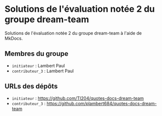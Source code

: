 # Solutions de l'évaluation notée 2 du groupe dream-team

Solutions de l'évaluation notée 2 du groupe dream-team à l'aide de MkDocs.

## Membres du groupe

- `initiateur` : Lambert Paul
- `contributeur_3` : Lambert Paul

## URLs des dépôts

- `initiateur` : https://github.com/TI204/quotes-docs-dream-team
- `contributeur_3` : https://github.com/plambert684/quotes-docs-dream-team